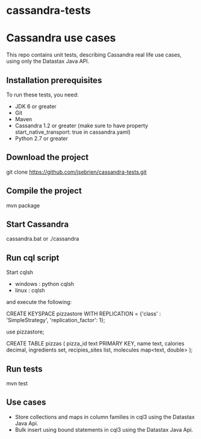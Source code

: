 cassandra-tests
===============

Cassandra use cases
====================
This repo contains unit tests, describing Cassandra real life use cases, using only the Datastax Java API.

Installation prerequisites
-------

To run these tests, you need:
- JDK 6 or greater
- Git
- Maven
- Cassandra 1.2 or greater (make sure to have property start_native_transport: true in cassandra.yaml)
- Python 2.7 or greater

Download the project
-------

git clone https://github.com/jsebrien/cassandra-tests.git

Compile the project
-------

mvn package

Start Cassandra
-------
cassandra.bat or ./cassandra

Run cql script
-------
Start cqlsh
- windows : python cqlsh
- linux : cqlsh

and execute the following:

CREATE KEYSPACE pizzastore WITH REPLICATION = {'class' : 'SimpleStrategy', 'replication_factor': 1};

use pizzastore;

CREATE TABLE pizzas (
  pizza_id text PRIMARY KEY,
  name text,
  calories decimal,
  ingredients set<text>,
  recipies_sites list<text>,
  molecules map<text, double>
);

Run tests
-------

mvn test

Use cases
-------

- Store collections and maps in column families in cql3 using the Datastax Java Api.
- Bulk insert using bound statements in cql3 using the Datastax Java Api.

